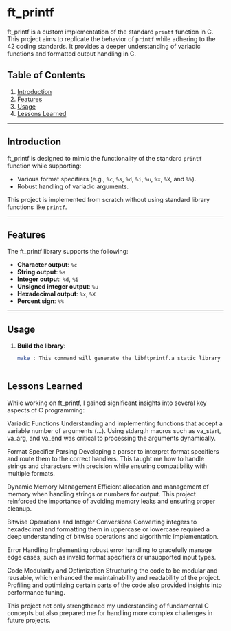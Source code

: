 # ft_printf

ft_printf is a custom implementation of the standard `printf` function in C.  
This project aims to replicate the behavior of `printf` while adhering to the 42 coding standards. It provides a deeper understanding of variadic functions and formatted output handling in C.

## Table of Contents
1. [Introduction](#introduction)
2. [Features](#features)
3. [Usage](#usage)
4. [Lessons Learned](#lessons-learned)

---

## Introduction

ft_printf is designed to mimic the functionality of the standard `printf` function while supporting:
- Various format specifiers (e.g., `%c`, `%s`, `%d`, `%i`, `%u`, `%x`, `%X`, and `%%`).
- Robust handling of variadic arguments.

This project is implemented from scratch without using standard library functions like `printf`.

---

## Features

The ft_printf library supports the following:
- **Character output**: `%c`
- **String output**: `%s`
- **Integer output**: `%d`, `%i`
- **Unsigned integer output**: `%u`
- **Hexadecimal output**: `%x`, `%X`
- **Percent sign**: `%%`

---

## Usage

1. **Build the library**:
   ```bash
   make : This command will generate the libftprintf.a static library file.
 
## Lessons Learned

While working on ft_printf, I gained significant insights into several key aspects of C programming:

Variadic Functions
Understanding and implementing functions that accept a variable number of arguments (...). Using stdarg.h macros such as va_start, va_arg, and va_end was critical to processing the arguments dynamically.

Format Specifier Parsing
Developing a parser to interpret format specifiers and route them to the correct handlers. This taught me how to handle strings and characters with precision while ensuring compatibility with multiple formats.

Dynamic Memory Management
Efficient allocation and management of memory when handling strings or numbers for output. This project reinforced the importance of avoiding memory leaks and ensuring proper cleanup.

Bitwise Operations and Integer Conversions
Converting integers to hexadecimal and formatting them in uppercase or lowercase required a deep understanding of bitwise operations and algorithmic implementation.

Error Handling
Implementing robust error handling to gracefully manage edge cases, such as invalid format specifiers or unsupported input types.

Code Modularity and Optimization
Structuring the code to be modular and reusable, which enhanced the maintainability and readability of the project. Profiling and optimizing certain parts of the code also provided insights into performance tuning.

This project not only strengthened my understanding of fundamental C concepts but also prepared me for handling more complex challenges in future projects.
